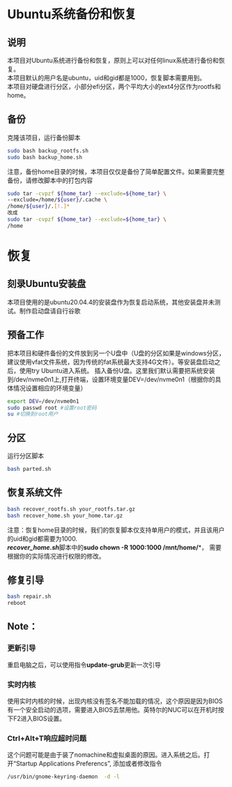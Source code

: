 # Ubuntu系统备份和恢复

## 说明

本项目对Ubuntu系统进行备份和恢复，原则上可以对任何linux系统进行备份和恢复。<br>
本项目默认的用户名是ubuntu，uid和gid都是1000，恢复脚本需要用到。<br>
本项目对硬盘进行分区，小部分efi分区，两个平均大小的ext4分区作为rootfs和home。

## 备份

克隆该项目，运行备份脚本
```bash
sudo bash backup_rootfs.sh
sudo bash backup_home.sh
```
注意，备份home目录的时候，本项目仅仅是备份了简单配置文件。如果需要完整备份，请修改脚本中的打包内容
```bash
sudo tar -cvpzf ${home_tar} --exclude=${home_tar} \
--exclude=/home/${user}/.cache \
/home/${user}/.[!.]*
改成
sudo tar -cvpzf ${home_tar} --exclude=${home_tar} \
/home
```
# 恢复
## 刻录Ubuntu安装盘
本项目使用的是ubuntu20.04.4的安装盘作为恢复启动系统，其他安装盘并未测试。制作启动盘请自行谷歌

## 预备工作
把本项目和硬件备份的文件放到另一个U盘中（U盘的分区如果是windows分区，建议使用vfat文件系统，因为传统的fat系统最大支持4G文件）。等安装盘启动之后，使用try Ubuntu进入系统。
插入备份U盘。这里我们默认需要把系统安装到/dev/nvme0n1上,打开终端，设置环境变量DEV=/dev/nvme0n1（根据你的具体情况设置相应的环境变量）
```bash
export DEV=/dev/nvme0n1
sudo passwd root #设置root密码
su #切换到root用户
```

## 分区
运行分区脚本
```bash
bash parted.sh
```

## 恢复系统文件
```bash
bash recover_rootfs.sh your_rootfs.tar.gz
bash recover_home.sh your_home.tar.gz
```
注意：恢复home目录的时候，我们的恢复脚本仅支持单用户的模式，并且该用户的uid和gid都需要为1000.<br>
***recover_home.sh***脚本中的**sudo chown -R 1000:1000 /mnt/home/***， 需要根据你的实际情况进行权限的修改。

## 修复引导
```bash
bash repair.sh
reboot
```

## Note：
### 更新引导
重启电脑之后，可以使用指令**update-grub**更新一次引导
### 实时内核
使用实时内核的时候，出现内核没有签名不能加载的情况，这个原因是因为BIOS有一个安全启动的选项，需要进入BIOS去禁用他。英特尔的NUC可以在开机时按下F2进入BIOS设置。
### Ctrl+Alt+T响应超时问题
这个问题可能是由于装了nomachine和虚拟桌面的原因。进入系统之后。打开“Startup Applications Preferencs”, 添加或者修改指令
```bash
/usr/bin/gnome-keyring-daemon  -d -l
```
